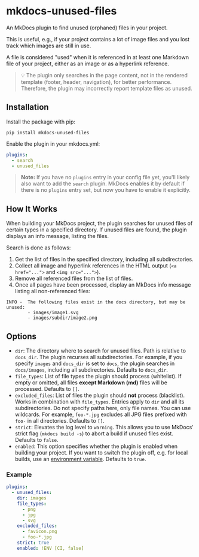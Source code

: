 # mkdocs-unused-files

An MkDocs plugin to find unused (orphaned) files in your project.

This is useful, e.g., if your project contains a lot of image files and you lost track which images are still in use.

A file is considered "used" when it is referenced in at least one Markdown file of your project, either as an image or as a hyperlink reference.

> :bulb: The plugin only searches in the page content, not in the rendered template (footer, header, navigation), for better performance. Therefore, the plugin may incorrectly report template files as unused.

## Installation

Install the package with pip:

```
pip install mkdocs-unused-files
```

Enable the plugin in your mkdocs.yml:

```yaml
plugins:
  - search
  - unused_files
```

> **Note:** If you have no `plugins` entry in your config file yet, you'll likely also want to add the `search` plugin. MkDocs enables it by default if there is no `plugins` entry set, but now you have to enable it explicitly.

## How It Works

When building your MkDocs project, the plugin searches for unused files of certain types in a specified directory. If unused files are found, the plugin displays an info message, listing the files.

Search is done as follows:

1. Get the list of files in the specified directory, including all subdirectories.
2. Collect all image and hyperlink references in the HTML output (`<a href="...">` and `<img src="...">`).
3. Remove all referenced files from the list of files.
4. Once all pages have been processed, display an MkDocs info message listing all non-referenced files:

```
INFO -  The following files exist in the docs directory, but may be unused:
        - images/image1.svg
        - images/subdir/image2.png
```

## Options

* `dir`: The directory where to search for unused files. Path is relative to `docs_dir`. The plugin recurses all subdirectories. For example, if you specify `images` and `docs_dir` is set to `docs`, the plugin searches in `docs/images`, including all subdirectories. Defaults to `docs_dir`.
* `file_types`: List of file types the plugin should process (whitelist). If empty or omitted, all files **except Markdown (md)** files will be processed. Defaults to `[]`.
* `excluded_files`: List of files the plugin should **not** process (blacklist). Works in combination with `file_types`. Entries apply to `dir` and all its subdirectories. Do not specify paths here, only file names. You can use wildcards. For example, `foo-*.jpg` excludes all JPG files prefixed with `foo-` in all directories. Defaults to `[]`.
* `strict`: Elevates the log level to `warning`. This allows you to use MkDocs' strict flag (`mkdocs build -s`) to abort a build if unused files exist. Defaults to `false`.
* `enabled`: This option specifies whether the plugin is enabled when building your project. If you want to switch the plugin off, e.g. for local builds, use an [environment variable](https://www.mkdocs.org/user-guide/configuration/#environment-variables). Defaults to `true`.

### Example

```yml
plugins:
  - unused_files:
    dir: images
    file_types:
      - png
      - jpg
      - svg
    excluded_files:
      - favicon.png
      - foo-*.jpg
    strict: true
    enabled: !ENV [CI, false]
```

